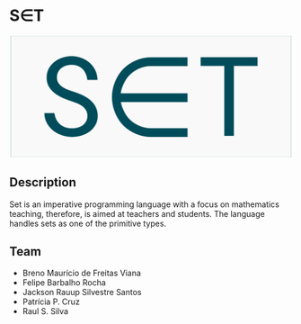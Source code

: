 # S$\in$T

<p align="center"><img src ="img/set-icon.png" style="width:500px"/></p>

## Description

Set is an imperative programming language with a focus on mathematics teaching, therefore, is aimed at teachers and students. The language handles sets as one of the primitive types.

## Team

- Breno Maurício de Freitas Viana
- Felipe Barbalho Rocha
- Jackson Rauup Silvestre Santos
- Patrícia P. Cruz
- Raul S. Silva